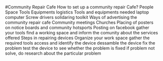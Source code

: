 #Community Repair Cafe
How to set up a community repair Cafe?
   People
   Space
   Tools
   Equipments
   logistics
Tools and equipments needed
    laptop computer
    Screw drivers
    solidaring toolkit
Ways of advertising the community repair cafe
   Community meetings
   Churches
   Placing of posters on notice boards and community hotsports
   Posting on facebook
gather your tools 
find a working space 
and inform the comunity about the services offered
Steps in repairing devices
  Organize your work space
  gather the required tools
  access and identify the device
  dessamble the device
  fix the problem
  test the device to see whether the problem is fixed
  if problem not solve, do research about the particular problem
  

